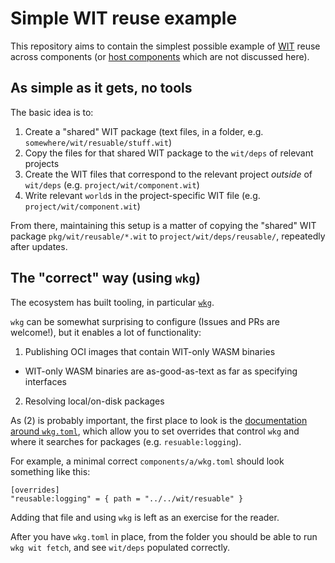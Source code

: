 # Simple WIT reuse example

This repository aims to contain the simplest possible example of [WIT][wit] reuse across components
(or [host components][host-components] which are not discussed here).

## As simple as it gets, no tools

The basic idea is to:

1. Create a "shared" WIT package (text files, in a folder, e.g. `somewhere/wit/resuable/stuff.wit`)
2. Copy the files for that shared WIT package to the `wit/deps` of relevant projects
3. Create the WIT files that correspond to the relevant project *outside* of `wit/deps` (e.g. `project/wit/component.wit`)
4. Write relevant `world`s in the project-specific WIT file (e.g. `project/wit/component.wit`)

From there, maintaining this setup is a matter of copying the "shared" WIT package `pkg/wit/reusable/*.wit` 
to `project/wit/deps/reusable/`, repeatedly after updates.

[wit]: https://github.com/WebAssembly/component-model/blob/main/design/mvp/WIT.md
[host-components]: https://docs.wasmtime.dev/api/wasmtime/component/bindgen_examples/_4_imported_resources/index.html

## The "correct" way (using `wkg`)

The ecosystem has built tooling, in particular [`wkg`][wkg].

`wkg` can be somewhat surprising to configure (Issues and PRs are welcome!), but it enables a lot of functionality:

1. Publishing OCI images that contain WIT-only WASM binaries
  - WIT-only WASM binaries are as-good-as-text as far as specifying interfaces
2. Resolving local/on-disk packages

As (2) is probably important, the first place to look is the [documentation around `wkg.toml`][wkg-toml-docs],
which allow you to set overrides that control `wkg` and where it searches for packages (e.g. `resuable:logging`).

For example, a minimal correct `components/a/wkg.toml` should look something like this:

```
[overrides]
"reusable:logging" = { path = "../../wit/resuable" }
```

Adding that file and using `wkg` is left as an exercise for the reader.

After you have `wkg.toml` in place, from the folder you should be able to run `wkg wit fetch`,
and see `wit/deps` populated correctly.

[wkg]: https://github.com/bytecodealliance/wasm-pkg-tools
[wkg-toml-docs]: https://github.com/bytecodealliance/wasm-pkg-tools/tree/main?tab=readme-ov-file#wkgtoml-and-wkglock
